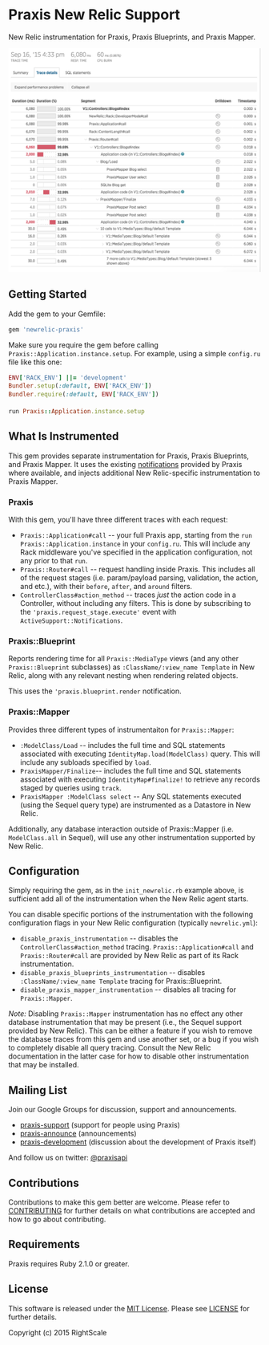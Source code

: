 # Praxis New Relic Support

New Relic instrumentation for Praxis, Praxis Blueprints, and Praxis Mapper.

![example trace](screenshot.png)

## Getting Started

Add the gem to your Gemfile:
```ruby
gem 'newrelic-praxis'
```

Make sure you require the gem before calling `Praxis::Application.instance.setup`. For example, using a simple `config.ru` file like this one:

```ruby
ENV['RACK_ENV'] ||= 'development'
Bundler.setup(:default, ENV['RACK_ENV'])
Bundler.require(:default, ENV['RACK_ENV'])

run Praxis::Application.instance.setup
```

## What Is Instrumented

This gem provides separate instrumentation for Praxis, Praxis Blueprints, and Praxis Mapper. It uses the existing [notifications](http://praxis-framework.io/reference/plugins/notifications/) provided by Praxis where available, and injects additional New Relic-specific instrumentation to Praxis Mapper.

### Praxis

With this gem, you'll have three different traces with each request:

  * `Praxis::Application#call` -- your full Praxis app, starting from the `run Praxis::Application.instance` in your `config.ru`. This will include any Rack middleware you've specified in the application configuration, not any prior to that `run`.
  * `Praxis::Router#call` -- request handling inside Praxis. This includes all of the request stages (i.e. param/payload parsing, validation, the action, and etc.), with their `before`, `after`, and `around` filters.
  * `ControllerClass#action_method` -- traces *just* the action code in a Controller, without including any filters. This is done by subscribing to the `'praxis.request_stage.execute'` event with `ActiveSupport::Notifications`.


### Praxis::Blueprint

Reports rendering time for all `Praxis::MediaType` views (and any other `Praxis::Blueprint` subclasses) as `:ClassName/:view_name Template` in New Relic, along with any relevant nesting when rendering related objects.

This uses the `'praxis.blueprint.render` notification.


### Praxis::Mapper

Provides three different types of instrumentaiton for `Praxis::Mapper`:

  * `:ModelClass/Load` -- includes the full time and SQL statements associated with executing `IdentityMap.load(ModelClass)` query. This will include any subloads  specified by `load`.
  * `PraxisMapper/Finalize`-- includes the full time and SQL statements associated with executing `IdentityMap#finalize!` to retrieve any records staged by queries using `track`.
  * `PraxisMapper :ModelClass select` --  Any SQL statements executed (using the Sequel query type) are instrumented as a Datastore in New Relic.

Additionally, any database interaction outside of Praxis::Mapper (i.e. `ModelClass.all` in Sequel), will use any other instrumentation supported by New Relic.


## Configuration

Simply requiring the gem, as in the `init_newrelic.rb` example above, is sufficient add all of the instrumentation when the New Relic agent starts.

You can disable specific portions of the instrumentation with the following configuration flags in your New Relic configuration (typically `newrelic.yml`):

  * `disable_praxis_instrumentation` -- disables the `ControllerClass#action_method` tracing. `Praxis::Application#call` and `Praxis::Router#call` are provided by New Relic as part of its Rack instrumentation.
  * `disable_praxis_blueprints_instrumentation` -- disables `:ClassName/:view_name Template` tracing for Praxis::Blueprint.
  * `disable_praxis_mapper_instrumentation` -- disables all tracing for `Praxis::Mapper`.

*Note:* Disabling `Praxis::Mapper` instrumentation has no effect any other database instrumentation that may be present (i.e., the Sequel support provided by New Relic). This can be either a feature if you wish to remove the database traces from this gem and use another set, or a bug if you wish to completely disable all query tracing. Consult the New Relic documentation in the latter case for how to disable other instrumentation that may be installed.


## Mailing List
Join our Google Groups for discussion, support and announcements.
* [praxis-support](http://groups.google.com/d/forum/praxis-support) (support for people using
  Praxis)
* [praxis-announce](http://groups.google.com/d/forum/praxis-announce) (announcements)
* [praxis-development](http://groups.google.com/d/forum/praxis-development) (discussion about the
  development of Praxis itself)

And follow us on twitter: [@praxisapi](http://twitter.com/praxisapi)


## Contributions
Contributions to make this gem better are welcome. Please refer to
[CONTRIBUTING](https://github.com/rightscale/praxis/blob/master/CONTRIBUTING.md)
for further details on what contributions are accepted and how to go about
contributing.


## Requirements
Praxis requires Ruby 2.1.0 or greater.


## License

This software is released under the [MIT License](http://www.opensource.org/licenses/MIT). Please see  [LICENSE](LICENSE) for further details.

Copyright (c) 2015 RightScale
